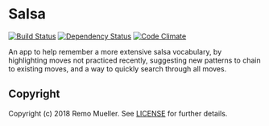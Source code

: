# Salsa

[![Build Status](https://travis-ci.org/remomueller/salsa.svg)](https://travis-ci.org/remomueller/salsa)
[![Dependency Status](https://gemnasium.com/remomueller/salsa.svg)](https://gemnasium.com/remomueller/salsa)
[![Code Climate](https://codeclimate.com/github/remomueller/salsa/badges/gpa.svg)](https://codeclimate.com/github/remomueller/salsa)

An app to help remember a more extensive salsa vocabulary, by highlighting moves
not practiced recently, suggesting new patterns to chain to existing moves, and
a way to quickly search through all moves.


## Copyright

Copyright (c) 2018 Remo Mueller. See
[LICENSE](https://github.com/remomueller/salsa/blob/master/LICENSE)
for further details.
